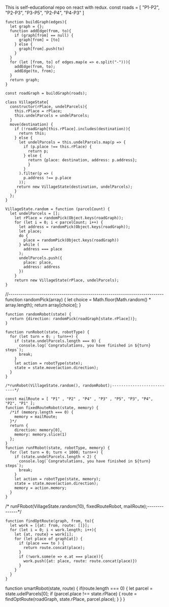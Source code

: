 This is self-educational repo on react with redux.
const roads = [
      "P1-P2",
      "P2-P3",
      "P3-P5",
      "P2-P4",
      "P4-P3"
    ]
    
    function buildGraph(edges){
      let graph = {};
      function addEdge(from, to){
        if (graph[from] == null) {
          graph[from] = [to]
        } else {
          graph[from].push(to)
        }
      }
      for (let [from, to] of edges.map(e => e.split("-"))){
        addEdge(from, to);
        addEdge(to, from);
      }
      return graph;
    }

    const roadGraph = buildGraph(roads);
    
    class VillageState{
      constructor(rPlace, undelParcels){
        this.rPlace = rPlace;
        this.undelParcels = undelParcels;
      }
      move(destination) {
        if (!roadGraph[this.rPlace].includes(destination)){
          return this;
        } else {
          let undelParcels = this.undelParcels.map(p => {
            if (p.place !== this.rPlace) {
              return p;
            } else {
              return {place: destination, address: p.address};
              }
            }  
          ).filter(p => (
            p.address !== p.place
          ));
         return new VillageState(destination, undelParcels); 
        }
      };
    }

    VillageState.random = function (parcelCount) {
      let undelParcels = [];
        let rPlace = randomPick(Object.keys(roadGraph));
        for (let i = 0; i < parcelCount; i++) {
          let address = randomPick(Object.keys(roadGraph));
          let place;
          do {
            place = randomPick(Object.keys(roadGraph))
          } while (
            address === place
          );
          undelParcels.push({
            place: place,
            address: address
          })
        }
        return new VillageState(rPlace, undelParcels);
    }
//----------------------------------------------------------------------------
    function randomPick(array) {
      let choice = Math.floor(Math.random() * array.length);
      return array[choice];
    }

    function randomRobot(state) {
      return {direction: randomPick(roadGraph[state.rPlace])};
    }

    function runRobot(state, robotType) {
      for (let turn = 0; ; turn++) {
        if (state.undelParcels.length === 0) {
          console.log(`Congratulations, you have finished in ${turn} steps`);
          break;
        }
        let action = robotType(state);
        state = state.move(action.direction);
      }
    }

    /*runRobot(VillageState.random(), randomRobot);---------------------------*/
  
    const mailRoute = [ "P1" , "P2" , "P4" , "P3" , "P5", "P3", "P4", "P2", "P1" ];
    function fixedRouteRobot(state, memory) {
      /*if (memory.length === 0) {
        memory = mailRoute;
      }*/
      return {
        direction: memory[0],
        memory: memory.slice(1)
      };
    }
    function runFRobot(state, robotType, memory) {
      for (let turn = 0; turn < 1000; turn++) {
        if (state.undelParcels.length < 2) {
          console.log(`Congratulations, you have finished in ${turn} steps`);
          break;
        }
        let action = robotType(state, memory);
        state = state.move(action.direction);
        memory = action.memory;
      }
    }
    
    
   /* runFRobot(VillageState.random(10), fixedRouteRobot, mailRoute);--------------*/

    function findOptRoute(graph, from, to){
      let work = [{at: from, route: []}];
      for (let i = 0; i < work.length; i++){
        let {at, route} = work[i];
        for (let place of graph[at]) {
          if (place === to ) {
            return route.concat(place);
          }
          if (!work.some(e => e.at === place)){
            work.push({at: place, route: route.concat(place)})
          }
        }
      }
    }

   function smartRobot(state, route) {
    if(route.length === 0) {
      let parcel = state.udelParcels[0];
      if (parcel.place !== state.rPlace) {
        route = findOptRoute(roadGraph, state.rPlace, parcel.place);
      }
    }
   }